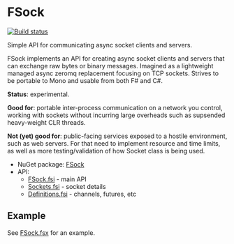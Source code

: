 # FSock

[![Build status][build-img]][build-link]

[build-img]: https://ci.appveyor.com/api/projects/status/31keofhxwre220ux
[build-link]: https://ci.appveyor.com/project/t0yv0/fsock

Simple API for communicating async socket clients and servers.

FSock implements an API for creating async socket clients and servers
that can exchange raw bytes or binary messages.  Imagined as a
lightweight managed async zeromq replacement focusing on TCP sockets.
Strives to be portable to Mono and usable from both F# and C#.

**Status**: experimental.

**Good for**: portable inter-process communication on a network you
control, working with sockets without incurring large overheads such
as supsended heavy-weight CLR threads.

**Not (yet) good for**: public-facing services exposed to a hostile
environment, such as web servers.  For that need to implement resource
and time limits, as well as more testing/validation of how Socket
class is being used.

* NuGet package: [FSock](https://www.nuget.org/packages/FSock)
* API:
  * [FSock.fsi](src/FSock/FSock.fsi) - main API
  * [Sockets.fsi](src/FSock/Sockets.fsi) - socket details
  * [Definitions.fsi](src/FSock/Definitions.fsi) - channels, futures, etc

## Example

See [FSock.fsx](tests/FSock.fsx) for an example.
